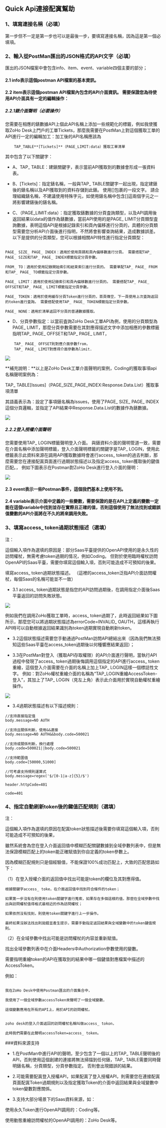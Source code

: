 ## **Quick Api連接配寘幫助**


### 1、填寫連接名稱（必填）


第一步但不一定是第一步也可以是最後一步，要填寫連接名稱，因為這是第一個必填項。


### 2、輸入從PostMan匯出的JSON格式的API文字（必填）

匯出的JSON檔案中會包含info、item、event、variable四個主要的部分；

#### 2.1 info表示這個postman API檔案的基本資訊。


#### 2.2 item表示這個postman API檔案內包含的API介面資訊。 需要保證您為待使用API介面具有一定的編輯操作：


##### 2.2.1錶介面聲明（必要操作）


您需要在相應的錶數據API上個此API名稱上添加一些規範化的標籤，例如我使獲取ZoHo Desk上門戶的工單Tickets，那麼我需要在PostMan上對這個獲取工單的API進行一定的編輯加工：加工後的API名稱應該為

```
    TAP_TABLE**[Tickets]**（PAGE_LIMIT:data）獲取工單清單
```

其中包含了以下關鍵字：

- A、TAP_ TABLE：建錶關鍵字，表示當前API獲取到的數據會形成一張資料表。


- B、[Tickets]：指定錶名稱，一般與TAP_ TABLE關鍵字一起出現，指定建錶後的錶名稱以及API獲取到的資料存儲到此錶。 使用[]包裹的一段文字。 請合理組織錶名稱，不建議使用特殊字元，如使用錶名稱中包含[]這兩個字元之一將影響建錶後的錶名稱。


- C、（PAGE_LIMIT:data）：指定獲取錶數據的分頁査詢類型，以及API調用後返回結果以data的值作為錶數據，當前API使用的是PAGE_ LIMIT分頁類型査詢數據，表明這個API是根據記錄索引和頁內偏移進行分頁的，具體的分頁類型需要您分析API介面後進行指明，不然將會影響查詢結果，造成數據誤差。 以下是提供的分頁類型，您可以根據相關API特性進行指定分頁類型：


```

PAGE_ SIZE_ PAGE_ INDEX：適用於使用頁碼和頁內偏移數進行分頁。 需要搭配TAP_ PAGE_ SIZE和TAP_ PAGE_ INDEX標籤指定分頁參數。

FROM_ TO：適用於使用記錄開始索引和結束索引進行分頁的。 需要單配TAP_ PAGE_ FROM和TAP_ PAGE_ TO標籤指定分頁參數。

PAGE_ LIMIT：適用於使用記錄索引和頁內偏移數進行分頁的。 需要搭配TAP_ PAGE_ OFFSET和TAP_ PAGE_ LIMIT標籤指定分頁參數。

PAGE_ TOKEN：適用於使用緩存分頁Token進行分頁的，首頁傳空，下一頁使用上次査詢返回的token進行査詢。 需要搭配使用TAP_ PAGE_ TOKEN標籤指定分頁參數。

PAGE_ NONE：適用於清單返回不分頁的普通數據獲取。

```


- D、分頁參數指定：以當前査詢ZoHo Desk工單API為例，使用的分頁類型為PAGE_ LIMIT，那麼分頁參數需要在其對應得描述文字中添加相應的參數標籤指明TAP_ PAGE_ OFFSET和TAP_ PAGE_ LIMIT，
```  
    TAP_ PAGE_ OFFSET則對應介面參數from，
    TAP_ PAGE_ LIMIT對應得介面參數為limit.
```
![](https://tapdata-bucket-01.oss-cn-beijing.aliyuncs.com/quickAPI/doc/TAP_TABLE.PNG)

**補充說明：**以上是ZoHo Desk工單介面聲明的案例，Coding的獲取事項api名稱聲明案例為：


TAP_ TABLE[Issues]（PAGE_SIZE_PAGE_INDEX:Response.Data.List）獲取事項清單


其語義表示為：設定了事項錶名稱為Issues，使用了PAGE_ SIZE_ PAGE_ INDEX這個分頁邏輯，並指定了API結果中Response.Data.List的數據作為錶數據。

![](https://tapdata-bucket-01.oss-cn-beijing.aliyuncs.com/quickAPI/doc/TAP_TABLE-2.PNG)

##### 2.2.2登入授權介面聲明


您需要使用TAP_ LOGIN標籤聲明登入介面。 與錶資料介面的聲明管道一致，需要在介面名稱中添加聲明標籤，登入介面聲明標籤的關鍵字是TAP_ LOGIN，使用此標籤表示此資料來源在調用API獲取數據時會進行access_ token的過去判斷，那麼需要您在連接配寘頁面進行過期狀態描述以及指定access_ token獲取後的鍵值匹配。， 例如下圖表示在Postman對ZoHo Desk進行登入介面的聲明：

![](https://tapdata-bucket-01.oss-cn-beijing.aliyuncs.com/quickAPI/doc/TAP_LOGIN.PNG)

#### 2.3 event表示一些Postman事件，這個我們基本上使用不到。


#### 2.4 variable表示介面中定義的一些變數，需要保證的是在API上定義的變數一定能在這個variable中找到並存在實際且正確的值，否則這個使用了無法找到或錯誤值變數的API介面將在不久的將來調用失敗。


### 3、填寫access_ token過期狀態描述（選填）


注：

這個輸入項作為選填的原因是：部分Saas平臺提供的OpenAPI使用的是永久性的訪問權杖，無需考慮token過期的情况，例如Coding。 但對於使用臨時權杖訪問OpenAPI的Saas平臺，需要你填寫這個輸入項，否則可能造成不可預知的後果。

填寫access_ token過期狀態描述。 （這裡的access_token泛指API介面訪問權杖，每個Saas的名稱可能並不一致）


- 3.1 access_ token過期狀態是指您的API訪問過期後，在調用指定介面後Saas平臺返回的訪問失敗狀態。

![](https://tapdata-bucket-01.oss-cn-beijing.aliyuncs.com/quickAPI/doc/TAP_TABLE-ZoHo.PNG)

例如我們在調用ZoHo獲取工單時，access_ token過期了，此時返回結果如下圖所示，那麼您可以將過期狀態描述為errorCode=INVALID_ OAUTH，這樣再執行API時可以自動根據返回結果識別為token過期實現自動刷新token。


- 3.2這個狀態描述需要您手動通過PostMan訪問API總結出來（因為我們無法預知這些Saas平臺在access_token過期後以何種響應結果返回）；


- 3.3在PostMan對登入（獲取API存取權限）的API介面進行聲明，當執行API過程中發現了access_ token過期後悔調用這個指定的API進行access_ token重繪，這個登入介面需要在介面的名稱上加上TAP_ LOGIN這樣一個標誌性文字。 例如：對ZoHo權杖重繪介面的名稱為“TAP_LOGIN重繪AccessToken-登入”，其加上了TAP_ LOGIN（見左上角）表示此介面用於實現自動權杖重繪操作。

![](https://tapdata-bucket-01.oss-cn-beijing.aliyuncs.com/quickAPI/doc/TAP_LOGIN-ZoHo.PNG)

- 3.4過期狀態描述有以下描述規則：

```properties
//支持直接指定值
body.message=NO AUTH

//支持且關係判斷，使用&&連接
body.message=NO AUTH&&body.code=500021

//支持或關係判斷，換行處理
body.code=500021||body.code=500021

//支持範圍值
body.code=[50000,51000]

//可考慮支持規則運算式
body.message=regex('$/[0-1|a-z]{5}/$')

header.httpCode=401

code=401
```

### 4、指定自動刷新token後的鍵值匹配規則（選填）


注：


這個輸入項作為選填的原因在配寘token狀態描述後需要你填寫這個輸入項，否則可能造成不可預知的後果，


雖然系統會為您在登入介面返回值中模糊匹配關鍵數據到全域參數列表中，但是無法保證模糊匹配上的token能正確賦值到你自定義的token參數上。


因為模糊匹配規則只是個經驗值，不能保證100%成功匹配上，大致的匹配思路如下：


（1）在登入授權介面的返回值中找出可能是token的欄位及其對應得值。


```
根據關鍵字access_ toke，在介面返回值中找到符合條件的token；

如果第一步沒有在則使用token關鍵字進行蒐索，如果存在多個這樣的值，那麼在全域參數中找出與訪問權杖值得格式最相近的作為訪問權杖；

如果依然沒有找到，則使用token關鍵字進行上一步操作。

最終如果沒辦法找出則拋錯並產生提示，需要手動指定返回結果與全域變數中的token鍵值規則。

```

（2）在全域參數中找出可能是訪問權杖的内容並重新賦值。

找出全域參數列表中在介面Headers中Authorization參數使用的變數。



需要指明重繪token的API在獲取到的結果中哪一個鍵值對應檔案中描述的AccessToken。


例如：

```

我在ZoHo Desk中使用Postman匯出的介面集合中，

我使用了一個全域參數accessToken來聲明了一個全域變數，

這個變數應用在所有的API上，用於API的訪問權杖。


zoho desk的登入介面返回的訪問權杖名稱叫做access_ tokon，

此時我們需要在此聲明accessToken=access_ token。

```


###資料來源支持


- 1.在PostMan中進行API的聲明，至少包含了一個以上的TAP_ TABLE聲明後的API，否則使用這個創建的連接將無法掃描到任何錶，TAP_ TABLE需要同時聲明錶名稱，分頁類型，分頁參數指定。 否則會出現錯誤的結果。


- 2.可能需要配寘登入授權API，如果配寘了登入授權API，則需要您在連接配寘頁面配寘Token過期規則以及指定獲取Token的介面中返回結果與全域變數中token變數對應關係。


- 3.支持大部分場景下的Saas資料來源，如：


使用永久Token進行OpenAPI調用的：Coding等。


使用動態重繪訪問權杖的OpenAPI調用的：ZoHo Desk等。 